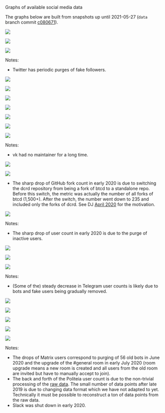 Graphs of available social media data

The graphs below are built from snapshots up until 2021-05-27 (`data` branch commit [c080671](https://github.com/decredcommunity/social-media-stats/tree/c080671b1a3bbead60f011c2438b93399505ff6d)).

![](twitter-decredproject.png)

![](twitter-regional.png)

![](twitter-specialized.png)

Notes:

- Twitter has periodic purges of fake followers.

![](facebook.png)

![](youtube-decredchannel.png)

![](youtube.png)

![](instagram.png)

![](linkedin-decredproject.png)

![](linkedin.png)

![](vk.png)

Notes:

- vk had no maintainer for a long time.

![](github-nodes.png)

![](github-wallets.png)

- The sharp drop of GitHub fork count in early 2020 is due to switching the dcrd repository from being a fork of btcd to a standalone repo. Before this switch, the metric was actually the number of all forks of btcd (1,500+). After the switch, the number went down to 235 and included only the forks of dcrd. See DJ [April 2020](https://xaur.github.io/decred-news/journal/202004.html#development) for the motivation.

![](discord.png)

Notes:

- The sharp drop of user count in early 2020 is due to the purge of inactive users.

![](telegram-decred.png)

![](telegram-regional.png)

![](telegram-specialized.png)

Notes:

- (Some of the) steady decrease in Telegram user counts is likely due to bots and fake users being gradually removed.

![](matrix.png)

![](medium-decred.png)

![](medium.png)

![](reddit.png)

![](slack.png)

Notes:

- The drops of Matrix users correspond to purging of 56 old bots in June 2020 and the upgrade of the #general room in early July 2020 (room upgrade means a new room is created and all users from the old room are invited but have to manually accept to join).
- The back and forth of the Politeia user count is due to the non-trivial processing of the [raw data](https://github.com/decred-proposals/mainnet). The small number of data points after late 2019 is due to changing data format which we have not adapted to yet. Technically it must be possible to reconstruct a ton of data points from the raw data.
- Slack was shut down in early 2020.

